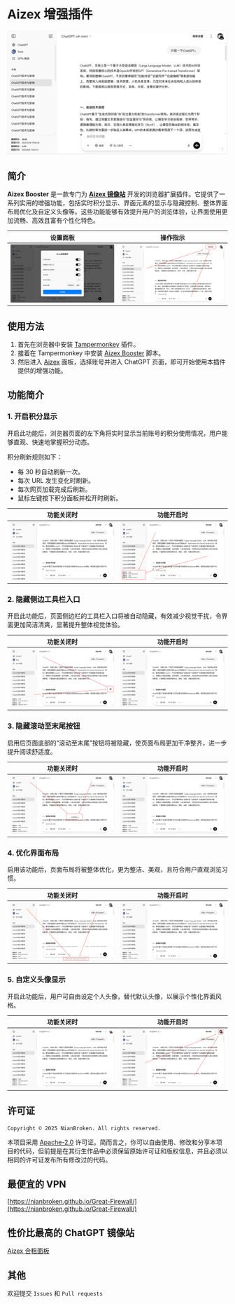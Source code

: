 # Aizex 增强插件

<img src="https://github.com/NianBroken/Aizex-Booster/raw/main/images/1.png" style="zoom:60%;" />

## 简介

**Aizex Booster** 是一款专门为 **[Aizex 镜像站](https://aizex.klaio.top/)** 开发的浏览器扩展插件。它提供了一系列实用的增强功能，包括实时积分显示、界面元素的显示与隐藏控制、整体界面布局优化及自定义头像等。这些功能能够有效提升用户的浏览体验，让界面使用更加流畅、高效且富有个性化特色。

|       设置面板       |       操作指示       |
| :------------------: | :------------------: |
| ![](https://github.com/NianBroken/Aizex-Booster/raw/main/images/2.png)  | ![](https://github.com/NianBroken/Aizex-Booster/raw/main/images/3.png)  |

## 使用方法

1. 首先在浏览器中安装 [Tampermonkey](https://www.tampermonkey.net/) 插件。
2. 接着在 Tampermonkey 中安装 [Aizex Booster](https://greasyfork.org/scripts/537453) 脚本。
3. 然后进入 [Aizex](https://aizex.klaio.top/) 面板，选择账号并进入 ChatGPT 页面，即可开始使用本插件提供的增强功能。

## 功能简介

### 1. 开启积分显示

开启此功能后，浏览器页面的左下角将实时显示当前账号的积分使用情况，用户能够直观、快速地掌握积分动态。

积分刷新规则如下：

- 每 30 秒自动刷新一次。
- 每次 URL 发生变化时刷新。
- 每次网页加载完成后刷新。
- 鼠标左键按下积分面板并松开时刷新。

|      功能关闭时      |      功能开启时      |
| :------------------: | :------------------: |
| ![](https://github.com/NianBroken/Aizex-Booster/raw/main/images/5.png)  | ![](https://github.com/NianBroken/Aizex-Booster/raw/main/images/4.png)  |

### 2. 隐藏侧边工具栏入口

开启此功能后，页面侧边栏的工具栏入口将被自动隐藏，有效减少视觉干扰，令界面更加简洁清爽，显著提升整体视觉体验。

|      功能关闭时      |      功能开启时      |
| :------------------: | :------------------: |
| ![](https://github.com/NianBroken/Aizex-Booster/raw/main/images/7.png)  | ![](https://github.com/NianBroken/Aizex-Booster/raw/main/images/6.png)  |

### 3. 隐藏滚动至末尾按钮

启用后页面底部的“滚动至末尾”按钮将被隐藏，使页面布局更加干净整齐，进一步提升阅读舒适度。

|      功能关闭时      |      功能开启时      |
| :------------------: | :------------------: |
| ![](https://github.com/NianBroken/Aizex-Booster/raw/main/images/9.png)  | ![](https://github.com/NianBroken/Aizex-Booster/raw/main/images/8.png)  |

### 4. 优化界面布局

启用该功能后，页面布局将被整体优化，更为整洁、美观，且符合用户直观浏览习惯。

|      功能关闭时      |      功能开启时      |
| :------------------: | :------------------: |
| ![](https://github.com/NianBroken/Aizex-Booster/raw/main/images/11.png) | ![](https://github.com/NianBroken/Aizex-Booster/raw/main/images/10.png) |

### 5. 自定义头像显示

开启此功能后，用户可自由设定个人头像，替代默认头像，以展示个性化界面风格。

|      功能关闭时      |      功能开启时      |
| :------------------: | :------------------: |
| ![](https://github.com/NianBroken/Aizex-Booster/raw/main/images/13.png) | ![](https://github.com/NianBroken/Aizex-Booster/raw/main/images/12.png) |

## 许可证

`Copyright © 2025 NianBroken. All rights reserved.`

本项目采用 [Apache-2.0](https://www.apache.org/licenses/LICENSE-2.0 "Apache-2.0") 许可证。简而言之，你可以自由使用、修改和分享本项目的代码，但前提是在其衍生作品中必须保留原始许可证和版权信息，并且必须以相同的许可证发布所有修改过的代码。

## 最便宜的 VPN

[https://nianbroken.github.io/Great-Firewall/](https://nianbroken.github.io/Great-Firewall/)

## 性价比最高的 ChatGPT 镜像站

[Aizex 合租面板](https://aizex.klaio.top/)

## 其他

欢迎提交 `Issues` 和 `Pull requests`
